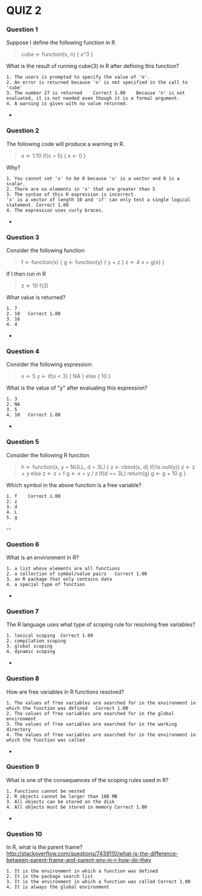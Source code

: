 # QUIZ 2

### Question 1
Suppose I define the following function in R
> cube <- function(x, n) {
        x^3
}

What is the result of running
cube(3) in R after defining this function?
```
1. The users is prompted to specify the value of 'n'.			
2. An error is returned because 'n' is not specified in the call to 'cube'			
3. The number 27 is returned	Correct	1.00	Because 'n' is not evaluated, it is not needed even though it is a formal argument.
4. A warning is given with no value returned.
```			

-
### Question 2

The following code will produce a warning in R.
> x <- 1:10
if(x > 5) {
        x <- 0
}

Why?
```
1. You cannot set 'x' to be 0 because 'x' is a vector and 0 is a scalar.			
2. There are no elements in 'x' that are greater than 5			
3. The syntax of this R expression is incorrect.			
'x' is a vector of length 10 and 'if' can only test a single logical statement.	Correct	1.00	
4. The expression uses curly braces.			
```
-
### Question 3

Consider the following function
> f <- function(x) {
        g <- function(y) {
                y + z
        }
        z <- 4
        x + g(x)
}

If I then run in R
> z <- 10
f(3)

What value is returned?
```
1. 7			
2. 10	Correct	1.00	
3. 16			
4. 4			
```
-

### Question 4

Consider the following expression:
> x <- 5
y <- if(x < 3) {
        NA
} else {
        10
}

What is the value of "y" after evaluating this expression?

```
1. 3			
2. NA			
3. 5			
4. 10	Correct	1.00	

```
-
	
### Question 5

Consider the following R function
> h <- function(x, y = NULL, d = 3L) {
>        z <- cbind(x, d)
        if(!is.null(y))
                z <- z + y
        else
                z <- z + f
        g <- x + y / z
        if(d == 3L)
                return(g)
        g <- g + 10
        g
}

Which symbol in the above function is a free variable?

```
1. f	Correct	1.00	
2. z			
3. d			
4. L			
5. g			

```

--	

### Question 6

What is an environment in R?
```
1. a list whose elements are all functions			
2. a collection of symbol/value pairs	Correct	1.00	
3. an R package that only contains data			
4. a special type of function			
```	
-

### Question 7

The R language uses what type of scoping rule for resolving free variables?
```
1. lexical scoping	Correct	1.00	
2. compilation scoping			
3. global scoping			
4. dynamic scoping			
```
-

### Question 8

How are free variables in R functions resolved?
```
1. The values of free variables are searched for in the environment in which the function was defined	Correct	1.00	
2. The values of free variables are searched for in the global environment			
3. The values of free variables are searched for in the working directory			
4. The values of free variables are searched for in the environment in which the function was called			
```
-
	
### Question 9

What is one of the consequences of the scoping rules used in R?
```
1. Functions cannot be nested			
2. R objects cannot be larger than 100 MB			
3. All objects can be stored on the disk			
4. All objects must be stored in memory	Correct	1.00	
```	
-
### Question 10
In R, what is the parent frame?
http://stackoverflow.com/questions/7439110/what-is-the-difference-between-parent-frame-and-parent-env-in-r-how-do-they

```
1. It is the environment in which a function was defined			
2. It is the package search list			
3. It is the environment in which a function was called	Correct	1.00	
4. It is always the global environment	
```		

